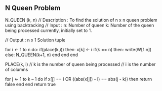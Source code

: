 ## N Queen Problem
N_QUEEN (k, n)
// Description : To find the solution of n x n queen problem using backtracking
// Input : 
n: Number of queen
k: Number of the queen being processed currently, initially set to 1.

// Output : n x 1 Solution tuple 


for i <- 1 to n do:
  if(place(k,i)) then:
    x[k] <- i
    if(k == n) then:
      write(W[1.n])
    else:
      N_QUEEN(k+1, n)
    end
  end
end

PLACE(k, i)
// k is the number of queen being processed
// i is the number of columns

for j ← 1 to k – 1 do
  if x[j] == i OR ((abs(x[j]) - i) == abs(j - k)) then
    return false
  end
end
return true
